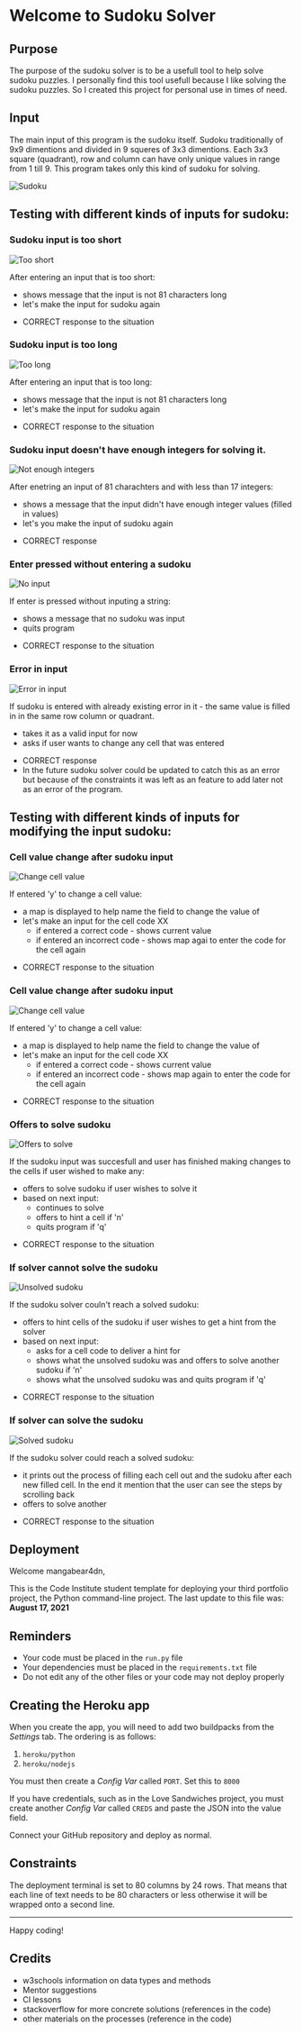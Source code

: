 # Welcome to Sudoku Solver
## Purpose 
The purpose of the sudoku solver is to be a usefull tool to help solve sudoku puzzles. I personally find this tool usefull because I like solving the sudoku puzzles. So I created this project for personal use in times of need.

## Input

The main input of this program is the sudoku itself.
Sudoku traditionally of 9x9 dimentions and divided in 9 squeres of 3x3 dimentions. Each 3x3 square (quadrant), row and column can have only unique values in range from 1 till 9.
This program takes only this kind of sudoku for solving.

![Sudoku](assets/images/sudoku.png)

## Testing with different kinds of inputs for sudoku:

### Sudoku input is too short
![Too short](assets/images/too_short.png)

After entering an input that is too short:
* shows message that the input is not 81 characters long
* let's make the input for sudoku again

 - CORRECT response to the situation

### Sudoku input is too long
![Too long](assets/images/too_long.png)

After entering an input that is too long:
* shows message that the input is not 81 characters long
* let's make the input for sudoku again

 - CORRECT response to the situation


### Sudoku input doesn't have enough integers for solving it.
![Not enough integers](assets/images/not_enough_integers.png)

After enetring an input of 81 charachters and with less than 17 integers:
* shows a message that the input didn't have enough integer values (filled in values)
* let's you make the input of sudoku again
 - CORRECT response


### Enter pressed without entering a sudoku
![No input](assets/images/no_input.png)

If enter is pressed without inputing a string:
* shows a message that no sudoku was input
* quits program
 - CORRECT response to the situation


### Error in input
![Error in input](assets/images/error1.png)

If sudoku is entered with already existing error in it - the same value is filled in in the same row column or quadrant.
* takes it as a valid input for now
* asks if user wants to change any cell that was entered
 - CORRECT response
 - In the future sudoku solver could be updated to catch this as an error but because of the constraints it was left as an feature to add later not as an error of the program.


## Testing with different kinds of inputs for modifying the input sudoku:

### Cell value change after sudoku input
![Change cell value](assets/images/change_cell_value.png)

If entered 'y' to change a cell value:
* a map is displayed to help name the field to change the value of
* let's make an input for the cell code XX
  * if entered a correct code - shows current value
  * if entered an incorrect code - shows map agai to enter the code for the cell again

 - CORRECT response to the situation

### Cell value change after sudoku input
![Change cell value](assets/images/change_cell_value.png)

If entered 'y' to change a cell value:
* a map is displayed to help name the field to change the value of
* let's make an input for the cell code XX
  * if entered a correct code - shows current value
  * if entered an incorrect code - shows map again to enter the code for the cell again

 - CORRECT response to the situation

### Offers to solve sudoku
![Offers to solve](assets/images/to_solve.png)

If the sudoku input was succesfull and user has finished making changes to the cells if user wished to make any:
* offers to solve sudoku if user wishes to solve it
* based on next input:
  * continues to solve
  * offers to hint a cell if 'n' 
  * quits program if 'q'

 - CORRECT response to the situation


### If solver cannot solve the sudoku
![Unsolved sudoku](assets/images/unsolved.png)

If the sudoku solver couln't reach a solved sudoku:
* offers to hint cells of the sudoku if user wishes to get a hint from the solver
* based on next input:
  * asks for a cell code to deliver a hint for
  * shows what the unsolved sudoku was and offers to solve another sudoku if 'n'
  * shows what the unsolved sudoku was and quits program if 'q'

 - CORRECT response to the situation


### If solver can solve the sudoku
![Solved sudoku](assets/images/solved.png)

If the sudoku solver could reach a solved sudoku:
* it prints out the process of filling each cell out and the sudoku after each new filled cell. In the end it mention that the user can see the steps by scrolling back
* offers to solve another

 - CORRECT response to the situation

## Deployment

Welcome mangabear4dn,

This is the Code Institute student template for deploying your third portfolio project, the Python command-line project. The last update to this file was: **August 17, 2021**

## Reminders

* Your code must be placed in the `run.py` file
* Your dependencies must be placed in the `requirements.txt` file
* Do not edit any of the other files or your code may not deploy properly

## Creating the Heroku app

When you create the app, you will need to add two buildpacks from the _Settings_ tab. The ordering is as follows:

1. `heroku/python`
2. `heroku/nodejs`

You must then create a _Config Var_ called `PORT`. Set this to `8000`

If you have credentials, such as in the Love Sandwiches project, you must create another _Config Var_ called `CREDS` and paste the JSON into the value field.

Connect your GitHub repository and deploy as normal.

## Constraints

The deployment terminal is set to 80 columns by 24 rows. That means that each line of text needs to be 80 characters or less otherwise it will be wrapped onto a second line.

-----
Happy coding!

## Credits
* w3schools information on data types and methods
* Mentor suggestions
* CI lessons
* stackoverflow for more concrete solutions (references in the code)
* other materials on the processes (reference in the code)